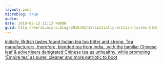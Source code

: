 ```yaml
---
layout: post
microblog: true
audio: 
date: 2018-02-15 11:13 +0800
guid: http://kerim.micro.blog/2018/02/15/initially-british-tastes.html
---
```

[initially, British tastes found Indian tea too bitter and strong. Tea manufacturers, therefore, blended tea from India…with the familiar Chinese leaf & advertisers denigrated Chinese tea as unhealthy, while promoting ‘Empire tea’ as purer, cleaner and more patriotic to boot](http://aldai.ly/2F191Ts)
